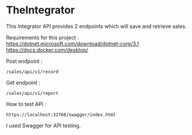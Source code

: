 # TheIntegrator

This Integrator API provides 2 endpoints which will save and retrieve sales.

Requirements for this project : <br />
https://dotnet.microsoft.com/download/dotnet-core/3.1 <br />
https://docs.docker.com/desktop/

Post endpoint :
```
/sales/api/v1/record
```

Get endpoint :
```
/sales/api/v1/report
```

How to test API :
```
https://localhost:32768/swagger/index.html
```

I used Swagger for API testing.